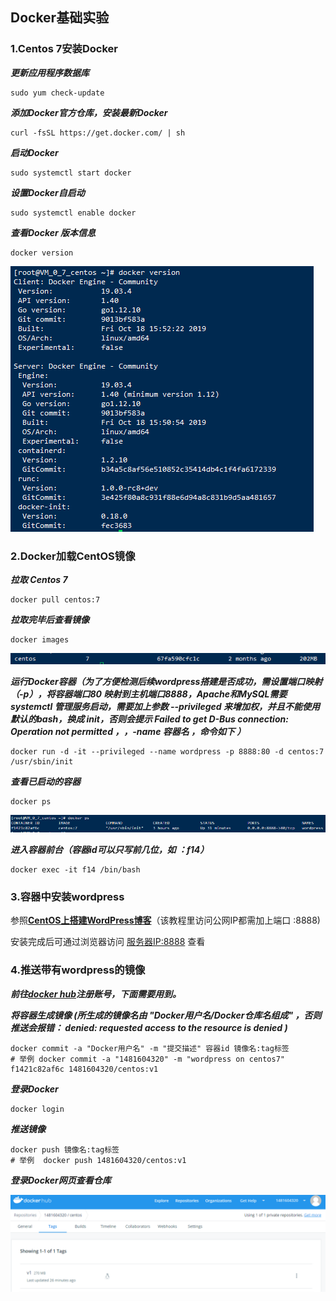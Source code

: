 ## **Docker基础实验**

### 1.Centos 7安装Docker

 ***更新应用程序数据库*** 

```
sudo yum check-update
```

***添加Docker官方仓库，安装最新Docker***

```
curl -fsSL https://get.docker.com/ | sh
```

***启动Docker***

```
sudo systemctl start docker
```

***设置Docker自启动***

```
sudo systemctl enable docker
```

***查看Docker 版本信息***

```
docker version
```

![****](../image/29.png)





### 2.Docker加载CentOS镜像

***拉取 Centos  7***

```
docker pull centos:7
```

***拉取完毕后查看镜像***

```
docker images
```

![****](../image/30.png)

***运行Docker容器（为了方便检测后续wordpress搭建是否成功，需设置端口映射（-p），将容器端口80 映射到主机端口8888，Apache和MySQL需要 systemctl 管理服务启动，需要加上参数 --privileged 来增加权，并且不能使用默认的bash，换成 init，否则会提示 Failed to get D-Bus connection: Operation not permitted ，，-name 容器名  ，命令如下 ）***

```
docker run -d -it --privileged --name wordpress -p 8888:80 -d centos:7 /usr/sbin/init
```

***查看已启动的容器***

```
docker ps
```

![](../image/31.png) 

***进入容器前台（容器id可以只写前几位，如 ：f14）***

```
docker exec -it f14 /bin/bash
```



### 3.容器中安装wordpress

参照[**CentOS上搭建WordPress博客**](../chapter2/)（该教程里访问公网IP都需加上端口  :8888)

安装完成后可通过浏览器访问  <u>服务器IP:8888</u> 查看



### 4.推送带有wordpress的镜像

***前往[docker hub]( https://hub.docker.com/ )注册账号，下面需要用到。***

***将容器生成镜像  (所生成的镜像名由   "Docker用户名/Docker仓库名组成"  ，否则推送会报错： denied: requested access to the resource is denied )***

```
docker commit -a "Docker用户名" -m "提交描述" 容器id 镜像名:tag标签
# 举例 docker commit -a "1481604320" -m "wordpress on centos7" f1421c82af6c 1481604320/centos:v1
```

***登录Docker***

```
docker login
```

***推送镜像***

```
docker push 镜像名:tag标签
# 举例  docker push 1481604320/centos:v1
```

***登录Docker网页查看仓库***

![](../image/32.png)